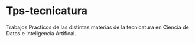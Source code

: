 # Tps-tecnicatura
Trabajos Practicos de las distintas materias de la tecnicatura en Ciencia de Datos e Inteligencia Artifical.
